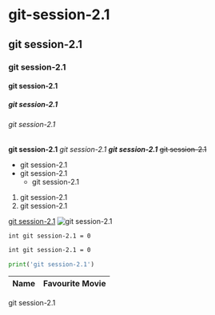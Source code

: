 # git-session-2.1
## git session-2.1
### git session-2.1
#### git session-2.1
##### git session-2.1
###### git session-2.1
**git session-2.1**
_git session-2.1_
**_git session-2.1_**
~~git session-2.1~~
- git session-2.1
 - git session-2.1
    - git session-2.1


1. git session-2.1
1. git session-2.1

[git session-2.1](www.google.com)
![git session-2.1](https://img.ifcdn.com/images/14994c693a14b19c5eabd7b5c50663acf56a6f8cab5c74a3ac939d7f24c9264e_1.jpg)

`int git session-2.1 = 0`

```html
int git session-2.1 = 0
```
```python
print('git session-2.1')
```

| Name | Favourite Movie |
|:---- | :-------------- |
git session-2.1
